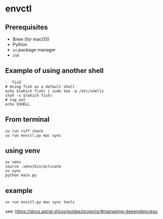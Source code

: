 # envctl

## Prerequisites 

- Brew (for macOS)
- Python
- `uv` package manager
- `zsh` 

## Example of using another shell

```
- `fish` 
# Using fish as a default shell
echo $(which fish) | sudo tee -a /etc/shells
chsh -s $(which fish)
# log out
echo $SHELL

```
## From terminal

```
uv run ruff check
uv run envctl.py mac sync
```

## using venv

```
uv venv
source .venv/bin/activate
uv sync
python main.py
```

## example
```
uv run envctl.py mac sync tools
```
see: https://docs.astral.sh/uv/guides/projects/#managing-dependenciesu
